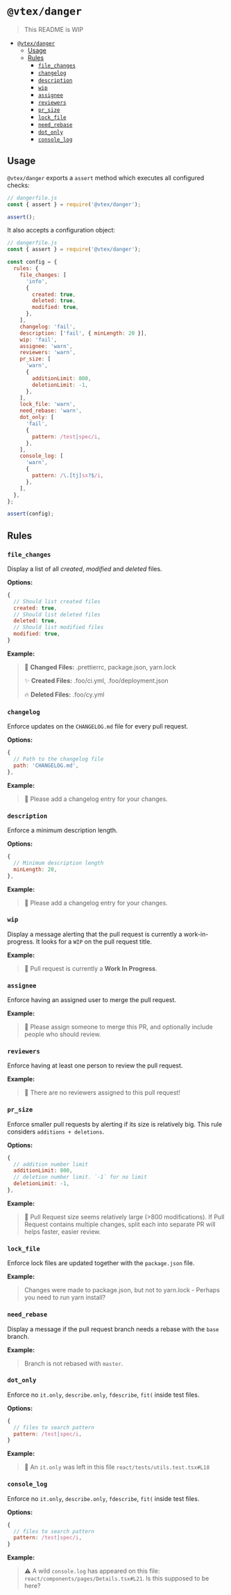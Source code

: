 # `@vtex/danger`

> This README is WIP

<!-- @import "[TOC]" {cmd="toc" depthFrom=1 depthTo=6 orderedList=false} -->

<!-- code_chunk_output -->

- [`@vtex/danger`](#vtexdanger)
  - [Usage](#usage)
  - [Rules](#rules)
    - [`file_changes`](#file_changes)
    - [`changelog`](#changelog)
    - [`description`](#description)
    - [`wip`](#wip)
    - [`assignee`](#assignee)
    - [`reviewers`](#reviewers)
    - [`pr_size`](#pr_size)
    - [`lock_file`](#lock_file)
    - [`need_rebase`](#need_rebase)
    - [`dot_only`](#dot_only)
    - [`console_log`](#console_log)

<!-- /code_chunk_output -->

## Usage

`@vtex/danger` exports a `assert` method which executes all configured checks:

```js
// dangerfile.js
const { assert } = require('@vtex/danger');

assert();
```

It also accepts a configuration object:

```js
// dangerfile.js
const { assert } = require('@vtex/danger');

const config = {
  rules: {
    file_changes: [
      'info',
      {
        created: true,
        deleted: true,
        modified: true,
      },
    ],
    changelog: 'fail',
    description: ['fail', { minLength: 20 }],
    wip: 'fail',
    assignee: 'warn',
    reviewers: 'warn',
    pr_size: [
      'warn',
      {
        additionLimit: 800,
        deletionLimit: -1,
      },
    ],
    lock_file: 'warn',
    need_rebase: 'warn',
    dot_only: [
      'fail',
      {
        pattern: /test|spec/i,
      },
    ],
    console_log: [
      'warn',
      {
        pattern: /\.[tj]sx?$/i,
      },
    ],
  },
};

assert(config);
```

## Rules

### `file_changes`

Display a list of all _created_, _modified_ and _deleted_ files.

**Options:**

```js
{
  // Should list created files
  created: true,
  // Should list deleted files
  deleted: true,
  // Should list modified files
  modified: true,
}
```

**Example:**

> 🎨 **Changed Files:**
> .prettierrc, package.json, yarn.lock
>
> ✨ **Created Files:**
> .foo/ci.yml, .foo/deployment.json
>
> 🔥 **Deleted Files:**
> .foo/cy.yml

### `changelog`

Enforce updates on the `CHANGELOG.md` file for every pull request.

**Options:**

```js
{
  // Path to the changelog file
  path: 'CHANGELOG.md',
},
```

**Example:**

> 📝 Please add a changelog entry for your changes.

### `description`

Enforce a minimum description length.

**Options:**

```js
{
  // Minimum description length
  minLength: 20,
},
```

**Example:**

> 📝 Please add a changelog entry for your changes.

### `wip`

Display a message alerting that the pull request is currently a work-in-progress. It looks for a `WIP` on the pull request title.

**Example:**

> 🚧 Pull request is currently a **Work In Progress**.

### `assignee`

Enforce having an assigned user to merge the pull request.

**Example:**

> 👤 Please assign someone to merge this PR, and optionally include people who should review.

### `reviewers`

Enforce having at least one person to review the pull request.

**Example:**

> 👥 There are no reviewers assigned to this pull request!

### `pr_size`

Enforce smaller pull requests by alerting if its size is relatively big. This rule considers `additions + deletions`.

**Options:**

```js
{
  // addition number limit
  additionLimit: 800,
  // deletion number limit. `-1` for no limit
  deletionLimit: -1,
},
```

**Example:**

> 👀 Pull Request size seems relatively large (>800 modifications). If Pull Request contains multiple changes, split each into separate PR will helps faster, easier review.

### `lock_file`

Enforce lock files are updated together with the `package.json` file.

**Example:**

> Changes were made to package.json, but not to yarn.lock - Perhaps you need to run yarn install?

### `need_rebase`

Display a message if the pull request branch needs a rebase with the `base` branch.

**Example:**

> Branch is not rebased with `master`.

### `dot_only`

Enforce no `it.only`, `describe.only`, `fdescribe`, `fit(` inside test files.

**Options:**

```js
{
  // files to search pattern
  pattern: /test|spec/i,
}
```

**Example:**

> 🚫 An `it.only` was left in this file `react/tests/utils.test.tsx#L18`

### `console_log`

Enforce no `it.only`, `describe.only`, `fdescribe`, `fit(` inside test files.

**Options:**

```js
{
  // files to search pattern
  pattern: /test|spec/i,
}
```

**Example:**

> ⚠️ A wild `console.log` has appeared on this file: `react/components/pages/Details.tsx#L21`. Is this supposed to be here?
